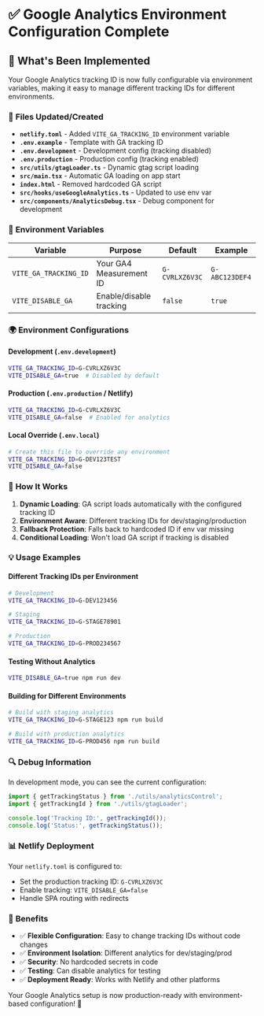 # ✅ Google Analytics Environment Configuration Complete

## 🎯 **What's Been Implemented**

Your Google Analytics tracking ID is now fully configurable via environment variables, making it easy to manage different tracking IDs for different environments.

### 📁 **Files Updated/Created**

- **`netlify.toml`** - Added `VITE_GA_TRACKING_ID` environment variable
- **`.env.example`** - Template with GA tracking ID
- **`.env.development`** - Development config (tracking disabled)
- **`.env.production`** - Production config (tracking enabled)
- **`src/utils/gtagLoader.ts`** - Dynamic gtag script loading
- **`src/main.tsx`** - Automatic GA loading on app start
- **`index.html`** - Removed hardcoded GA script
- **`src/hooks/useGoogleAnalytics.ts`** - Updated to use env var
- **`src/components/AnalyticsDebug.tsx`** - Debug component for development

### 🔧 **Environment Variables**

| Variable | Purpose | Default | Example |
|----------|---------|---------|---------|
| `VITE_GA_TRACKING_ID` | Your GA4 Measurement ID | `G-CVRLXZ6V3C` | `G-ABC123DEF4` |
| `VITE_DISABLE_GA` | Enable/disable tracking | `false` | `true` |

### 🌍 **Environment Configurations**

#### Development (`.env.development`)
```bash
VITE_GA_TRACKING_ID=G-CVRLXZ6V3C
VITE_DISABLE_GA=true  # Disabled by default
```

#### Production (`.env.production` / Netlify)
```bash
VITE_GA_TRACKING_ID=G-CVRLXZ6V3C
VITE_DISABLE_GA=false  # Enabled for analytics
```

#### Local Override (`.env.local`)
```bash
# Create this file to override any environment
VITE_GA_TRACKING_ID=G-DEV123TEST
VITE_DISABLE_GA=false
```

### 🚀 **How It Works**

1. **Dynamic Loading**: GA script loads automatically with the configured tracking ID
2. **Environment Aware**: Different tracking IDs for dev/staging/production
3. **Fallback Protection**: Falls back to hardcoded ID if env var missing
4. **Conditional Loading**: Won't load GA script if tracking is disabled

### 💡 **Usage Examples**

#### Different Tracking IDs per Environment
```bash
# Development
VITE_GA_TRACKING_ID=G-DEV123456

# Staging  
VITE_GA_TRACKING_ID=G-STAGE78901

# Production
VITE_GA_TRACKING_ID=G-PROD234567
```

#### Testing Without Analytics
```bash
VITE_DISABLE_GA=true npm run dev
```

#### Building for Different Environments
```bash
# Build with staging analytics
VITE_GA_TRACKING_ID=G-STAGE123 npm run build

# Build with production analytics
VITE_GA_TRACKING_ID=G-PROD456 npm run build
```

### 🔍 **Debug Information**

In development mode, you can see the current configuration:

```typescript
import { getTrackingStatus } from './utils/analyticsControl';
import { getTrackingId } from './utils/gtagLoader';

console.log('Tracking ID:', getTrackingId());
console.log('Status:', getTrackingStatus());
```

### 📊 **Netlify Deployment**

Your `netlify.toml` is configured to:
- Set the production tracking ID: `G-CVRLXZ6V3C`
- Enable tracking: `VITE_DISABLE_GA=false`
- Handle SPA routing with redirects

### 🎉 **Benefits**

- ✅ **Flexible Configuration**: Easy to change tracking IDs without code changes
- ✅ **Environment Isolation**: Different analytics for dev/staging/prod
- ✅ **Security**: No hardcoded secrets in code
- ✅ **Testing**: Can disable analytics for testing
- ✅ **Deployment Ready**: Works with Netlify and other platforms

Your Google Analytics setup is now production-ready with environment-based configuration! 🚀
